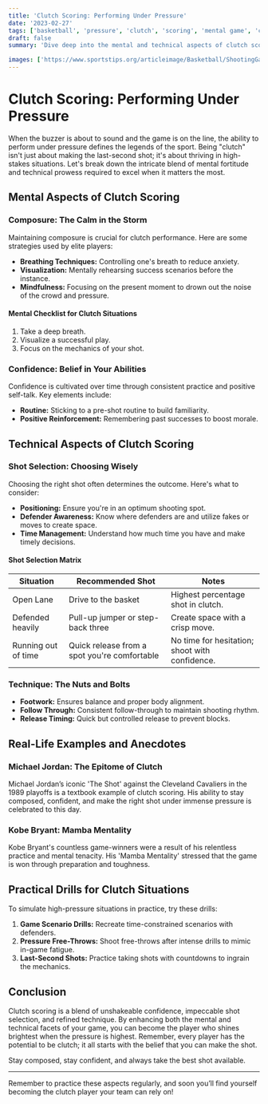 ```yaml
---
title: 'Clutch Scoring: Performing Under Pressure'
date: '2023-02-27'
tags: ['basketball', 'pressure', 'clutch', 'scoring', 'mental game', 'composure', 'confidence']
draft: false
summary: 'Dive deep into the mental and technical aspects of clutch scoring. Understand how shot selection, composure, and confidence play pivotal roles in performing under pressure.'

images: ['https://www.sportstips.org/articleimage/Basketball/ShootingGaurd/clutch_scoring_performing_under_pressure.webp']
---
```


# Clutch Scoring: Performing Under Pressure

When the buzzer is about to sound and the game is on the line, the ability to perform under pressure defines the legends of the sport. Being "clutch" isn't just about making the last-second shot; it's about thriving in high-stakes situations. Let's break down the intricate blend of mental fortitude and technical prowess required to excel when it matters the most.

## Mental Aspects of Clutch Scoring

### Composure: The Calm in the Storm

Maintaining composure is crucial for clutch performance. Here are some strategies used by elite players:

- **Breathing Techniques:** Controlling one's breath to reduce anxiety.
- **Visualization:** Mentally rehearsing success scenarios before the instance.
- **Mindfulness:** Focusing on the present moment to drown out the noise of the crowd and pressure.

#### Mental Checklist for Clutch Situations

1. Take a deep breath.
2. Visualize a successful play.
3. Focus on the mechanics of your shot.

### Confidence: Belief in Your Abilities

Confidence is cultivated over time through consistent practice and positive self-talk. Key elements include:

- **Routine:** Sticking to a pre-shot routine to build familiarity.
- **Positive Reinforcement:** Remembering past successes to boost morale.

## Technical Aspects of Clutch Scoring

### Shot Selection: Choosing Wisely

Choosing the right shot often determines the outcome. Here's what to consider:

- **Positioning:** Ensure you're in an optimum shooting spot.
- **Defender Awareness:** Know where defenders are and utilize fakes or moves to create space.
- **Time Management:** Understand how much time you have and make timely decisions.

#### Shot Selection Matrix

| Situation          | Recommended Shot                      | Notes                                    |
|--------------------|---------------------------------------|------------------------------------------|
| Open Lane          | Drive to the basket                   | Highest percentage shot in clutch.       |
| Defended heavily   | Pull-up jumper or step-back three     | Create space with a crisp move.          |
| Running out of time| Quick release from a spot you're comfortable| No time for hesitation; shoot with confidence. |

### Technique: The Nuts and Bolts

- **Footwork:** Ensures balance and proper body alignment.
- **Follow Through:** Consistent follow-through to maintain shooting rhythm.
- **Release Timing:** Quick but controlled release to prevent blocks.

## Real-Life Examples and Anecdotes

### Michael Jordan: The Epitome of Clutch

Michael Jordan’s iconic 'The Shot' against the Cleveland Cavaliers in the 1989 playoffs is a textbook example of clutch scoring. His ability to stay composed, confident, and make the right shot under immense pressure is celebrated to this day.

### Kobe Bryant: Mamba Mentality

Kobe Bryant's countless game-winners were a result of his relentless practice and mental tenacity. His 'Mamba Mentality' stressed that the game is won through preparation and toughness.

## Practical Drills for Clutch Situations

To simulate high-pressure situations in practice, try these drills:

1. **Game Scenario Drills:** Recreate time-constrained scenarios with defenders.
2. **Pressure Free-Throws:** Shoot free-throws after intense drills to mimic in-game fatigue.
3. **Last-Second Shots:** Practice taking shots with countdowns to ingrain the mechanics.

## Conclusion

Clutch scoring is a blend of unshakeable confidence, impeccable shot selection, and refined technique. By enhancing both the mental and technical facets of your game, you can become the player who shines brightest when the pressure is highest. Remember, every player has the potential to be clutch; it all starts with the belief that you can make the shot.

Stay composed, stay confident, and always take the best shot available.

---

Remember to practice these aspects regularly, and soon you’ll find yourself becoming the clutch player your team can rely on!

```